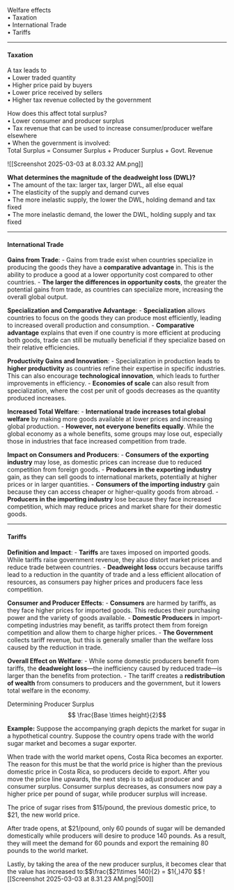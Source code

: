 Welfare effects  
	• Taxation  
	• International Trade  
	• Tariffs

---
#### Taxation

A tax leads to  
	• Lower traded quantity  
	• Higher price paid by buyers  
	• Lower price received by sellers  
	• Higher tax revenue collected by the government  

How does this affect total surplus?  
	• Lower consumer and producer surplus  
	• Tax revenue that can be used to increase consumer/producer welfare elsewhere  
	• When the government is involved:  
		Total Surplus = Consumer Surplus + Producer Surplus + Govt. Revenue


![[Screenshot 2025-03-03 at 8.03.32 AM.png]]


**What determines the magnitude of the deadweight loss (DWL)?**  
	• The amount of the tax: larger tax, larger DWL, all else equal  
	• The elasticity of the supply and demand curves  
		• The more inelastic supply, the lower the DWL, holding demand and tax fixed  
		• The more inelastic demand, the lower the DWL, holding supply and tax fixed



---
#### International Trade

**Gains from Trade**:
    - Gains from trade exist when countries specialize in producing the goods they have a **comparative advantage** in. This is the ability to produce a good at a lower opportunity cost compared to other countries.
    - **The larger the differences in opportunity costs**, the greater the potential gains from trade, as countries can specialize more, increasing the overall global output.

 **Specialization and Comparative Advantage**:
    - **Specialization** allows countries to focus on the goods they can produce most efficiently, leading to increased overall production and consumption.
    - **Comparative advantage** explains that even if one country is more efficient at producing both goods, trade can still be mutually beneficial if they specialize based on their relative efficiencies.

**Productivity Gains and Innovation**:
    - Specialization in production leads to **higher productivity** as countries refine their expertise in specific industries. This can also encourage **technological innovation**, which leads to further improvements in efficiency.
    - **Economies of scale** can also result from specialization, where the cost per unit of goods decreases as the quantity produced increases.

**Increased Total Welfare**:
    - **International trade increases total global welfare** by making more goods available at lower prices and increasing global production.
    - **However, not everyone benefits equally**. While the global economy as a whole benefits, some groups may lose out, especially those in industries that face increased competition from trade.

 **Impact on Consumers and Producers**:
    - **Consumers of the exporting industry** may lose, as domestic prices can increase due to reduced competition from foreign goods.
    - **Producers in the exporting industry** gain, as they can sell goods to international markets, potentially at higher prices or in larger quantities.
    - **Consumers of the importing industry** gain because they can access cheaper or higher-quality goods from abroad.
    - **Producers in the importing industry** lose because they face increased competition, which may reduce prices and market share for their domestic goods.



---
#### Tariffs

 **Definition and Impact**:
    - **Tariffs** are taxes imposed on imported goods. While tariffs raise government revenue, they also distort market prices and reduce trade between countries.
    - **Deadweight loss** occurs because tariffs lead to a reduction in the quantity of trade and a less efficient allocation of resources, as consumers pay higher prices and producers face less competition.

**Consumer and Producer Effects**:
    - **Consumers** are harmed by tariffs, as they face higher prices for imported goods. This reduces their purchasing power and the variety of goods available.
    - **Domestic Producers** in import-competing industries may benefit, as tariffs protect them from foreign competition and allow them to charge higher prices.
    - **The Government** collects tariff revenue, but this is generally smaller than the welfare loss caused by the reduction in trade.

**Overall Effect on Welfare**:
    - While some domestic producers benefit from tariffs, the **deadweight loss**—the inefficiency caused by reduced trade—is larger than the benefits from protection.
    - The tariff creates a **redistribution of wealth** from consumers to producers and the government, but it lowers total welfare in the economy.



Determining Producer Surplus
$$ \frac{Base \times height}{2}$$

**Example:**
Suppose the accompanying graph depicts the market for sugar in a hypothetical country. Suppose the country opens trade with the world sugar market and becomes a sugar exporter.

When trade with the world market opens, Costa Rica becomes an exporter. The reason for this must be that the world price is higher than the previous domestic price in Costa Rica, so producers decide to export. After you move the price line upwards, the next step is to adjust producer and consumer surplus. Consumer surplus decreases, as consumers now pay a higher price per pound of sugar, while producer surplus will increase.

The price of sugar rises from $15/pound, the previous domestic price, to $21, the new world price.

After trade opens, at $21/pound, only 60 pounds of sugar will be demanded domestically while producers will desire to produce 140 pounds. As a result, they will meet the demand for 60 pounds and export the remaining 80 pounds to the world market.

Lastly, by taking the area of the new producer surplus, it becomes clear that the value has increased to:$$\frac{$21\times 140}{2} = $1{,}470 $$
![[Screenshot 2025-03-03 at 8.31.23 AM.png|500]]
